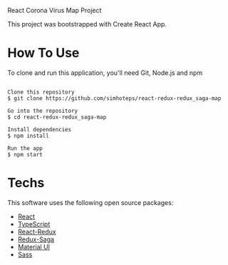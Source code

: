 React Corona Virus Map Project

This project was bootstrapped with Create React App.



# How To Use
To clone and run this application, you'll need Git, Node.js and npm

```

Clone this repository
$ git clone https://github.com/simhoteps/react-redux-redux_saga-map

Go into the repository
$ cd react-redux-redux_saga-map

Install dependencies
$ npm install

Run the app
$ npm start

```

# Techs </br>
This software uses the following open source packages:
<ul>

<li> <a href="https://beta.reactjs.org/">React</a></li> 
<li> <a href="https://www.typescriptlang.org/">TypeScript</a>  </li> 
<li> <a href="https://react-redux.js.org/">React-Redux</a>  </li>
<li> <a href="https://redux-saga.js.org/ ">Redux-Saga</a>  </li>
 <li> <a href="https://mui.com/material-ui/getting-started/installation/">Material UI </a>  </li>
 <li> <a href="https://sass-lang.com/">Sass</a>  </li>
</ul>
